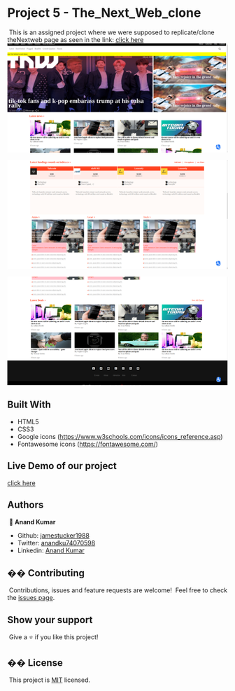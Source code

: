 # Project 5 - The_Next_Web_clone

​
This is an assigned project where we were supposed to replicate/clone theNextweb page as seen in the link:
<a href="https://thenextweb.com/">click here</a>
​
![screenshot 1](images/scree4.png)

​![screenshot 2](images/screen5.png)

![screenshot 3](images/screen6.png)

## Built With

- HTML5
- CSS3
- Google icons (https://www.w3schools.com/icons/icons_reference.asp)
- Fontawesome icons (https://fontawesome.com/)
  ​

## Live Demo of our project

​<a href="https://raw.githack.com/jamestucker1988/tnw/feature/index.html">click here</a>

## Authors

​
👤 **Anand Kumar**
​

- Github: [jamestucker1988](https://github.com/jamestucker1988)
- Twitter: [anandku74070598](https://twitter.com/anandku74070598)
- Linkedin: [Anand Kumar](https://linkedin.com/in/anand-kumar-9128)

## �� Contributing

​
Contributions, issues and feature requests are welcome!
​
Feel free to check the [issues page](https://github.com/jamestucker1988/tnw/issues).
​

## Show your support

​
Give a ⭐️ if you like this project!
​

## �� License

​
This project is [MIT](lic.url) licensed.
